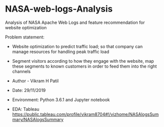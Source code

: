 # NASA-web-logs-Analysis
Analysis of NASA Apache Web Logs and feature recommendation for website optimization

Problem statement:

* Website optimization to predict traffic load; so that company can manage resources for handling peak traffic load

* Segment visitors according to how they engage with the website, map these segments to known customers in order to feed them into the right channels

* Author - Vikram H Patil
* Date: 29/11/2019
* Environment: Python 3.6.1 and Jupyter notebook
* EDA: Tableau
https://public.tableau.com/profile/vikram8704#!/vizhome/NASAlogsSummary/NASAlogsSummary
